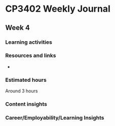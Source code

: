 # CP3402 Weekly Journal

## Week 4

### Learning activities


### Resources and links
- 


### Estimated hours

Around 3 hours

### Content insights



### Career/Employability/Learning Insights
